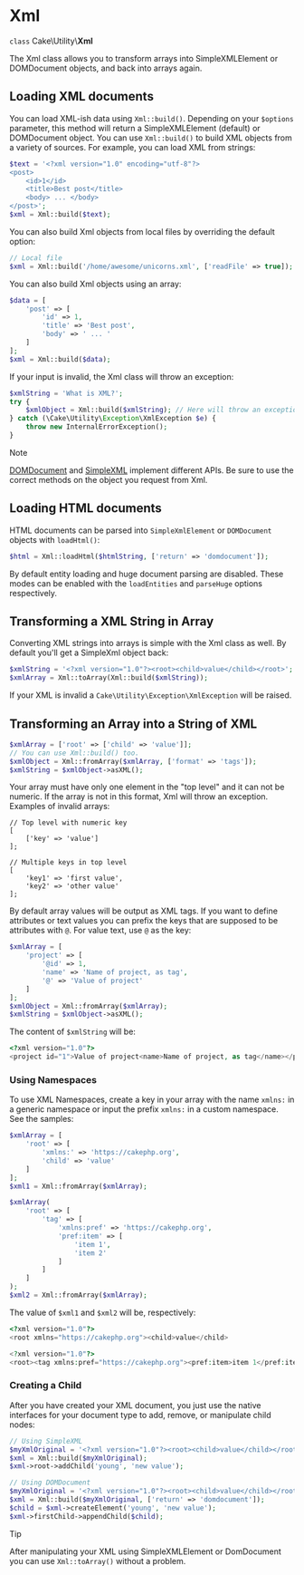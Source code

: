 # Xml

`class` Cake\\Utility\\**Xml**

The Xml class allows you to transform arrays into SimpleXMLElement or
DOMDocument objects, and back into arrays again.

## Loading XML documents

You can load XML-ish data using `Xml::build()`. Depending on your
`$options` parameter, this method will return a SimpleXMLElement (default)
or DOMDocument object. You can use `Xml::build()` to build XML
objects from a variety of sources. For example, you can load XML from
strings:

``` php
$text = '<?xml version="1.0" encoding="utf-8"?>
<post>
    <id>1</id>
    <title>Best post</title>
    <body> ... </body>
</post>';
$xml = Xml::build($text);
```

You can also build Xml objects from local files by overriding the default option:

``` php
// Local file
$xml = Xml::build('/home/awesome/unicorns.xml', ['readFile' => true]);
```

You can also build Xml objects using an array:

``` php
$data = [
    'post' => [
        'id' => 1,
        'title' => 'Best post',
        'body' => ' ... '
    ]
];
$xml = Xml::build($data);
```

If your input is invalid, the Xml class will throw an exception:

``` php
$xmlString = 'What is XML?';
try {
    $xmlObject = Xml::build($xmlString); // Here will throw an exception
} catch (\Cake\Utility\Exception\XmlException $e) {
    throw new InternalErrorException();
}
```

> [!NOTE]
> [DOMDocument](https://php.net/domdocument) and
> [SimpleXML](https://php.net/simplexml) implement different APIs.
> Be sure to use the correct methods on the object you request from Xml.

## Loading HTML documents

HTML documents can be parsed into `SimpleXmlElement` or `DOMDocument`
objects with `loadHtml()`:

``` php
$html = Xml::loadHtml($htmlString, ['return' => 'domdocument']);
```

By default entity loading and huge document parsing are disabled. These modes
can be enabled with the `loadEntities` and `parseHuge` options respectively.

## Transforming a XML String in Array

Converting XML strings into arrays is simple with the Xml class as well. By
default you'll get a SimpleXml object back:

``` php
$xmlString = '<?xml version="1.0"?><root><child>value</child></root>';
$xmlArray = Xml::toArray(Xml::build($xmlString));
```

If your XML is invalid a `Cake\Utility\Exception\XmlException` will be raised.

## Transforming an Array into a String of XML

``` php
$xmlArray = ['root' => ['child' => 'value']];
// You can use Xml::build() too.
$xmlObject = Xml::fromArray($xmlArray, ['format' => 'tags']);
$xmlString = $xmlObject->asXML();
```

Your array must have only one element in the "top level" and it can not be
numeric. If the array is not in this format, Xml will throw an exception.
Examples of invalid arrays:

``` text
// Top level with numeric key
[
    ['key' => 'value']
];

// Multiple keys in top level
[
    'key1' => 'first value',
    'key2' => 'other value'
];
```

By default array values will be output as XML tags. If you want to define
attributes or text values you can prefix the keys that are supposed to be
attributes with `@`. For value text, use `@` as the key:

``` php
$xmlArray = [
    'project' => [
        '@id' => 1,
        'name' => 'Name of project, as tag',
        '@' => 'Value of project'
    ]
];
$xmlObject = Xml::fromArray($xmlArray);
$xmlString = $xmlObject->asXML();
```

The content of `$xmlString` will be:

``` php
<?xml version="1.0"?>
<project id="1">Value of project<name>Name of project, as tag</name></project>
```

### Using Namespaces

To use XML Namespaces, create a key in your array with the name `xmlns:`
in a generic namespace or input the prefix `xmlns:` in a custom namespace. See
the samples:

``` php
$xmlArray = [
    'root' => [
        'xmlns:' => 'https://cakephp.org',
        'child' => 'value'
    ]
];
$xml1 = Xml::fromArray($xmlArray);

$xmlArray(
    'root' => [
        'tag' => [
            'xmlns:pref' => 'https://cakephp.org',
            'pref:item' => [
                'item 1',
                'item 2'
            ]
        ]
    ]
);
$xml2 = Xml::fromArray($xmlArray);
```

The value of `$xml1` and `$xml2` will be, respectively:

``` php
<?xml version="1.0"?>
<root xmlns="https://cakephp.org"><child>value</child>

<?xml version="1.0"?>
<root><tag xmlns:pref="https://cakephp.org"><pref:item>item 1</pref:item><pref:item>item 2</pref:item></tag></root>
```

### Creating a Child

After you have created your XML document, you just use the native interfaces for
your document type to add, remove, or manipulate child nodes:

``` php
// Using SimpleXML
$myXmlOriginal = '<?xml version="1.0"?><root><child>value</child></root>';
$xml = Xml::build($myXmlOriginal);
$xml->root->addChild('young', 'new value');

// Using DOMDocument
$myXmlOriginal = '<?xml version="1.0"?><root><child>value</child></root>';
$xml = Xml::build($myXmlOriginal, ['return' => 'domdocument']);
$child = $xml->createElement('young', 'new value');
$xml->firstChild->appendChild($child);
```

> [!TIP]
> After manipulating your XML using SimpleXMLElement or DomDocument you can
> use `Xml::toArray()` without a problem.
